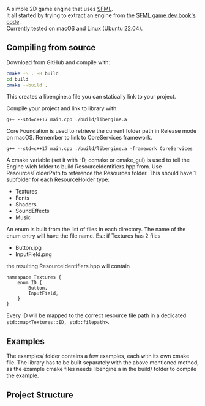 A simple 2D game engine that uses [SFML](https://www.sfml-dev.org).</br>
It all started by trying to extract an engine from the [SFML game dev book's code](https://github.com/SFML/SFML-Game-Development-Book).</br>
Currently tested on macOS and Linux (Ubuntu 22.04).
## 
## Compiling from source
Download from GitHub and compile with:
```bash
cmake -S . -B build
cd build
cmake --build .
```
This creates a libengine.a file you can statically link to your project.

Compile your project and link to library with:
```
g++ --std=c++17 main.cpp ./build/libengine.a
```

Core Foundation is used to retrieve the current folder path in Release mode on macOS. Remember to link to CoreServices framework.
```
g++ --std=c++17 main.cpp ./build/libengine.a -framework CoreServices
```

A cmake variable (set it with -D, ccmake or cmake_gui) is used to tell the Engine wich folder to build ResourceIdentifiers.hpp from. Use ResourcesFolderPath to reference the Resources folder. This should have 1 subfolder for each ResourceHolder type:
- Textures
- Fonts
- Shaders
- SoundEffects
- Music

An enum is built from the list of files in each directory. The name of the enum entry will have the file name. Es.: if Textures has 2 files
- Button.jpg
- InputField.png

the resulting ResourceIdentifiers.hpp will contain
```
namespace Textures {
	enum ID {
		Button,
		InputField,
	}
}
```

Every ID will be mapped to the correct resource file path in a dedicated ```std::map<Textures::ID, std::filepath>```.


## Examples
The examples/ folder contains a few examples, each with its own cmake file. The library has to be built separately with the above mentioned method, as the example cmake files needs libengine.a in the build/ folder to compile the example.

## Project Structure
